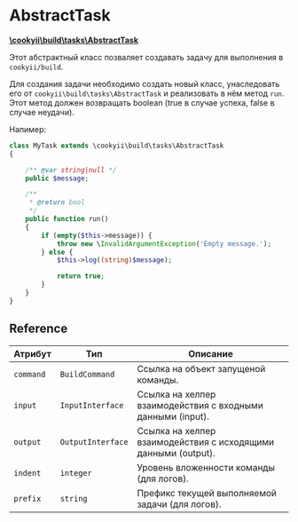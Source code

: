 AbstractTask
============

[**\cookyii\build\tasks\AbstractTask**][]

Этот абстрактный класс позваляет создавать задачу для выполнения в `cookyii/build`.

Для создания задачи необходимо создать новый класс, унаследовать его от `cookyii\build\tasks\AbstractTask`
и реализовать в нём метод `run`. Этот метод должен возвращать boolean (true в случае успеха, false в случае неудачи).

Напимер:
```php
class MyTask extends \cookyii\build\tasks\AbstractTask
{

    /** @var string|null */
    public $message;

    /**
     * @return bool
     */
    public function run()
    {
        if (empty($this->message)) {
            throw new \InvalidArgumentException('Empty message.');
        } else {
            $this->log((string)$message);

            return true;
        }
    }
}
```

Reference
---------

| Атрибут | Тип | Описание | 
| ------- | --- | -------- |
| `command` | `BuildCommand` | Ссылка на объект запущеной команды. |
| `input` | `InputInterface` | Ссылка на хелпер взаимодействия с входными данными (input). |
| `output` | `OutputInterface` | Ссылка на хелпер взаимодействия с исходящими данными (output). |
| `indent` | `integer` | Уровень вложенности команды (для логов). |
| `prefix` | `string` | Префикс текущей выполняемой задачи (для логов). |

[**\cookyii\build\tasks\AbstractTask**]: https://github.com/cookyii/build/blob/master/tasks/AbstractTask.php